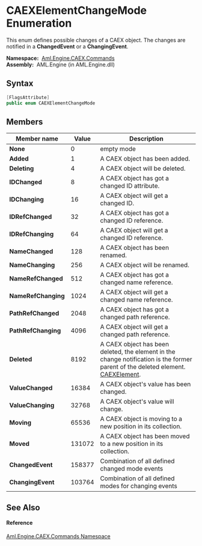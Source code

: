 CAEXElementChangeMode Enumeration
=================================
This enum defines possible changes of a CAEX object. The changes are notified in a **ChangedEvent** or a **ChangingEvent**.

  **Namespace:**  [Aml.Engine.CAEX.Commands][1]  
  **Assembly:**  AML.Engine (in AML.Engine.dll)

Syntax
------

```csharp
[FlagsAttribute]
public enum CAEXElementChangeMode
```


Members
-------

Member name         | Value  | Description                                                                                                                           
------------------- | ------ | ------------------------------------------------------------------------------------------------------------------------------------- 
**None**            | 0      | empty mode                                                                                                                            
**Added**           | 1      | A CAEX object has been added.                                                                                                         
**Deleting**        | 4      | A CAEX object will be deleted.                                                                                                        
**IDChanged**       | 8      | A CAEX object has got a changed ID attribute.                                                                                         
**IDChanging**      | 16     | A CAEX object will get a changed ID.                                                                                                  
**IDRefChanged**    | 32     | A CAEX object has got a changed ID reference.                                                                                         
**IDRefChanging**   | 64     | A CAEX object will get a changed ID reference.                                                                                        
**NameChanged**     | 128    | A CAEX object has been renamed.                                                                                                       
**NameChanging**    | 256    | A CAEX object will be renamed.                                                                                                        
**NameRefChanged**  | 512    | A CAEX object has got a changed name reference.                                                                                       
**NameRefChanging** | 1024   | A CAEX object will get a changed name reference.                                                                                      
**PathRefChanged**  | 2048   | A CAEX object has got a changed path reference.                                                                                       
**PathRefChanging** | 4096   | A CAEX object will get a changed path reference.                                                                                      
**Deleted**         | 8192   | A CAEX object has been deleted, the element in the change notification is the former parent of the deleted element. [CAEXElement][2]. 
**ValueChanged**    | 16384  | A CAEX object's value has been changed.                                                                                               
**ValueChanging**   | 32768  | A CAEX object's value will change.                                                                                                    
**Moving**          | 65536  | A CAEX object is moving to a new position in its collection.                                                                          
**Moved**           | 131072 | A CAEX object has been moved to a new position in its collection.                                                                     
**ChangedEvent**    | 158377 | Combination of all defined changed mode events                                                                                        
**ChangingEvent**   | 103764 | Combination of all defined modes for changing events                                                                                  


See Also
--------

#### Reference
[Aml.Engine.CAEX.Commands Namespace][1]  

[1]: ../README.md
[2]: ../CAEXElementChangeEventArgs/CAEXElement.md
[3]: https://www.automationml.org
[4]: ../../icons/logoShade.png